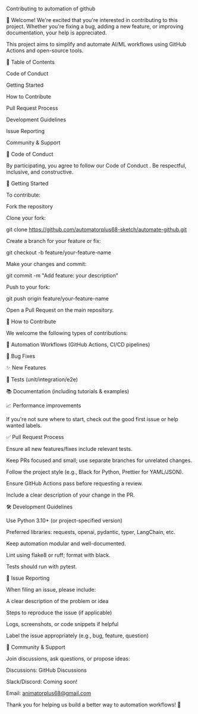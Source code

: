 Contributing to automation of github

👋 Welcome! We're excited that you're interested in contributing to this project. Whether you're fixing a bug, adding a new feature, or improving documentation, your help is appreciated.

This project aims to simplify and automate AI/ML workflows using GitHub Actions and open-source tools.

🧭 Table of Contents

Code of Conduct

Getting Started

How to Contribute

Pull Request Process

Development Guidelines

Issue Reporting

Community & Support

📜 Code of Conduct

By participating, you agree to follow our Code of Conduct
. Be respectful, inclusive, and constructive.

🚀 Getting Started

To contribute:

Fork the repository

Clone your fork:

git clone https://github.com/automatorplus68-sketch/automate-github.git


Create a branch for your feature or fix:

git checkout -b feature/your-feature-name


Make your changes and commit:

git commit -m "Add feature: your description"


Push to your fork:

git push origin feature/your-feature-name


Open a Pull Request on the main repository.

🤖 How to Contribute

We welcome the following types of contributions:

🤖 Automation Workflows (GitHub Actions, CI/CD pipelines)

🐞 Bug Fixes

✨ New Features

🧪 Tests (unit/integration/e2e)

📚 Documentation (including tutorials & examples)

📈 Performance improvements

If you're not sure where to start, check out the good first issue
 or help wanted
 labels.

✅ Pull Request Process

Ensure all new features/fixes include relevant tests.

Keep PRs focused and small; use separate branches for unrelated changes.

Follow the project style (e.g., Black for Python, Prettier for YAML/JSON).

Ensure GitHub Actions pass before requesting a review.

Include a clear description of your change in the PR.

🛠️ Development Guidelines

Use Python 3.10+ (or project-specified version)

Preferred libraries: requests, openai, pydantic, typer, LangChain, etc.

Keep automation modular and well-documented.

Lint using flake8 or ruff; format with black.

Tests should run with pytest.

🐛 Issue Reporting

When filing an issue, please include:

A clear description of the problem or idea

Steps to reproduce the issue (if applicable)

Logs, screenshots, or code snippets if helpful

Label the issue appropriately (e.g., bug, feature, question)

💬 Community & Support

Join discussions, ask questions, or propose ideas:

Discussions: GitHub Discussions

Slack/Discord: Coming soon!

Email: animatorplus68@gmail.com

Thank you for helping us build a better way to automation workflows! 🙌
